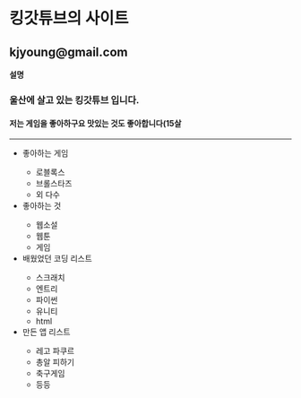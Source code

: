 <!DOCTYPE html>
<html lang="en">
<head>
    <meta charset="UTF-8">
    <meta http-equiv="X-UA-Compatible" content="IE=edge">
    <meta name="viewport" content="width=device-width, initial-scale=1.0">
    <title>Document</title>
</head>
<body>
    <h1>킹갓튜브의 사이트</h1>
    <h2>kjyoung@gmail.com</h2>
    <b>설명</b>
    <h3>울산에 살고 있는 킹갓튜브 입니다.</h3>
    <h4>저는 게임을 좋아하구요 맛있는 것도 좋아합니다(15살</h4>
    <hr>
    <ul>
        <li>좋아하는 게임</li>
        <ul>
            <li>로블록스</li>
            <li>브롤스타즈</li>
            <li>외 다수</li>
        </ul>
        <li>좋아하는 것</li>
        <ul>
            <li>웹소설</li>
            <li>웹툰</li>
            <li>게임</li>
        </ul>
        <li>배웠었던 코딩 리스트</li>
        <ul>
            <li>스크래치</li>
            <li>엔트리</li>
            <li>파이썬</li>
            <li>유니티</li>
            <li>html</li>
        </ul>
        <li>만든 앱 리스트</li>
        <ul>
            <li>레고 파쿠르</li>
            <li>총알 피하기</li>
            <li>축구게임</li>
            <li>등등    </li>
        </ul>
    </ul>
</body>
</html>
